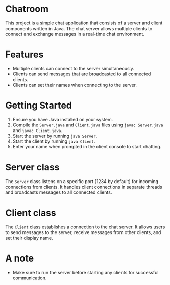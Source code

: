 # Chatroom

This project is a simple chat application that consists of a server and client components written in Java. The chat server allows multiple clients to connect and exchange messages in a real-time chat environment.

# Features
- Multiple clients can connect to the server simultaneously.
- Clients can send messages that are broadcasted to all connected clients.
- Clients can set their names when connecting to the server.

# Getting Started
1. Ensure you have Java installed on your system.
2. Compile the `Server.java` and `Client.java` files using `javac Server.java` and `javac Client.java`.
3. Start the server by running `java Server`.
4. Start the client by running `java Client`.
5. Enter your name when prompted in the client console to start chatting.

# Server class
The `Server` class listens on a specific port (1234 by default) for incoming connections from clients. It handles client connections in separate threads and broadcasts messages to all connected clients.

# Client class
The `Client` class establishes a connection to the chat server. It allows users to send messages to the server, receive messages from other clients, and set their display name.

# A note
- Make sure to run the server before starting any clients for successful communication.
  
